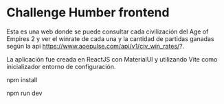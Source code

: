 # Challenge Humber frontend

Esta es una web donde se puede consultar cada civilización del Age of Empires 2 y ver el winrate de cada una y la cantidad de partidas ganadas según la api https://www.aoepulse.com/api/v1/civ_win_rates/?.

La aplicación fue creada en ReactJS con MaterialUI y utilizando Vite como inicializador entorno de configuración.

npm install 

npm run dev 